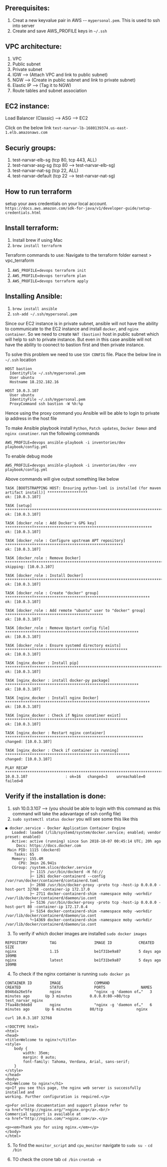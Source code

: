Prerequisites:
--------------
1. Creat a new keyvalue pair in AWS -- `mypersonal.pem`. This is used to ssh into server
2. Create and save AWS_PROFILE keys in `~/.ssh`

VPC architecture:
-----------------
1. VPC
2. Public subnet
3. Private subnet
4. IGW --> (Attach VPC and link to public subnet)
5. NGW --> (Create in public subnet and link to private subnet)
6. Elastic IP --> (Tag it to NGW)
7. Route tables and subnet association 

EC2 instance:
-------------
Load Balancer (Classic) --> ASG --> EC2 

Click on the below link
`test-narvar-lb-1680139374.us-east-1.elb.amazonaws.com`

Securiy groups:
---------------
1. test-narvar-elb-sg (tcp 80, tcp 443, ALL)
2. test-narvar-asg-sg (tcp 80 --> test-narvar-elb-sg)
3. test-narvar-nat-sg (tcp 22, ALL)
4. test-narvar-default (tcp 22 --> test-narvar-nat-sg)

How to run terraform
---------------------
setup your aws credentials on your local account. 
`https://docs.aws.amazon.com/sdk-for-java/v1/developer-guide/setup-credentials.html`

Install terraform:
------------------
1. Install brew if using Mac
2. `brew install terraform`

Terraform commands to use:
Navigate to the terraform folder earnest > vpc_terraform
1. `AWS_PROFILE=devops terraform init`
2. `AWS_PROFILE=devops terraform plan`
3. `AWS_PROFILE=devops terraform apply`

Installing Ansible:
-------------------
1. `brew install ansible`
2. `ssh-add ~/.ssh/mypersonal.pem`

Since our EC2 instance is in private subnet, ansible will not have the ability to communicate to the EC2 instance and install `docker`, and `nginx container`. So we need to create `NAT (bastion)` host in public subnet which will help to ssh to private instance. But even in this case ansible will not have the ability to coonect to bastion first and then private instance. 

To solve this problem we need to use `SSH CONFIG` file. Place the below line in `~/.ssh` location

```
HOST bastion
  IdentityFile ~/.ssh/mypersonal.pem
  User ubuntu
  Hostname 18.232.182.16

HOST 10.0.3.107
  User ubuntu
  IdentityFile ~/.ssh/mypersonal.pem
  ProxyCommand ssh bastion -W %h:%p
```
Hence using the proxy command you Ansible will be able to login to private ip address in the host file

To make Ansible playbook install `Python`, `Patch updates`, `Docker Demon` and `nginx conatiner`. run the following commands

`AWS_PROFILE=devops ansible-playbook -i inventories/dev playbook/config.yml`

To enable debug mode 

`AWS_PROFILE=devops ansible-playbook -i inventories/dev -vvv playbook/config.yml`

Above commands will give output something like below
```
TASK [BOOTSTRAPPING HOST: Ensuring python-lxml is installed (for maven artifact install)] ******************
ok: [10.0.3.107]

TASK [setup] ***********************************************************************************************
ok: [10.0.3.107]

TASK [docker_role : Add Docker's GPG key] ******************************************************************
ok: [10.0.3.107]

TASK [docker_role : Configure upstream APT repository] *****************************************************
ok: [10.0.3.107]

TASK [docker_role : Remove Docker] *************************************************************************
skipping: [10.0.3.107]

TASK [docker_role : Install Docker] ************************************************************************
ok: [10.0.3.107]

TASK [docker_role : Create "docker" group] *****************************************************************
ok: [10.0.3.107]

TASK [docker_role : Add remote "ubuntu" user to "docker" group] ********************************************
ok: [10.0.3.107]

TASK [docker_role : Remove Upstart config file] ************************************************************
ok: [10.0.3.107]

TASK [docker_role : Ensure systemd directory exists] *******************************************************
ok: [10.0.3.107]

TASK [nginx_docker : Install pip] **************************************************************************
ok: [10.0.3.107]

TASK [nginx_docker : install docker-py package] ************************************************************
ok: [10.0.3.107]

TASK [nginx_docker : Install nginx Docker] *****************************************************************
ok: [10.0.3.107]

TASK [nginx_docker : Check if Nginx conatiner exist] *******************************************************
ok: [10.0.3.107]

TASK [nginx_docker : Restart nginx container] **************************************************************
changed: [10.0.3.107]

TASK [nginx_docker : Check if container is running] ********************************************************
changed: [10.0.3.107]

PLAY RECAP *************************************************************************************************
10.0.3.107                 : ok=16   changed=3    unreachable=0    failed=0
```

Verify if the installation is done:
----------------------------------
1. ssh 10.0.3.107 --> (you should be able to login with this command as this command will take the adavantage of ssh config file)
2. `sudo systemctl status docker`
you will see some this like this 
```
● docker.service - Docker Application Container Engine
   Loaded: loaded (/lib/systemd/system/docker.service; enabled; vendor preset: enabled)
   Active: active (running) since Sun 2018-10-07 00:45:14 UTC; 20h ago
     Docs: https://docs.docker.com
 Main PID: 1115 (dockerd)
    Tasks: 65
   Memory: 155.4M
      CPU: 3min 26.941s
   CGroup: /system.slice/docker.service
           ├─ 1115 /usr/bin/dockerd -H fd://
           ├─ 1261 docker-containerd --config /var/run/docker/containerd/containerd.toml
           ├─ 2698 /usr/bin/docker-proxy -proto tcp -host-ip 0.0.0.0 -host-port 32768 -container-ip 172.17.0
           ├─ 2711 docker-containerd-shim -namespace moby -workdir /var/lib/docker/containerd/daemon/io.cont
           ├─ 5136 /usr/bin/docker-proxy -proto tcp -host-ip 0.0.0.0 -host-port 80 -container-ip 172.17.0.4
           ├─ 5154 docker-containerd-shim -namespace moby -workdir /var/lib/docker/containerd/daemon/io.cont
           └─14369 docker-containerd-shim -namespace moby -workdir /var/lib/docker/containerd/daemon/io.cont
```
3. To verify if which docker images are installed 
`sudo docker images`
```
REPOSITORY          TAG                 IMAGE ID            CREATED             SIZE
nginx               1.15                be1f31be9a87        5 days ago          109MB
nginx               latest              be1f31be9a87        5 days ago          109MB
```
4. To check if the nginx container is running 
`sudo docker ps`
```
CONTAINER ID        IMAGE               COMMAND                  CREATED             STATUS              PORTS                NAMES
8946da26e5fe        nginx               "nginx -g 'daemon of…"   3 minutes ago       Up 3 minutes        0.0.0.0:80->80/tcp   test_narvar_nginx
7faa48c9de8d        nginx               "nginx -g 'daemon of…"   6 minutes ago       Up 6 minutes        80/tcp               nginx
```
```
curl 10.0.3.107 32768

<!DOCTYPE html>
<html>
<head>
<title>Welcome to nginx!</title>
<style>
    body {
        width: 35em;
        margin: 0 auto;
        font-family: Tahoma, Verdana, Arial, sans-serif;
    }
</style>
</head>
<body>
<h1>Welcome to nginx!</h1>
<p>If you see this page, the nginx web server is successfully installed and
working. Further configuration is required.</p>

<p>For online documentation and support please refer to
<a href="http://nginx.org/">nginx.org</a>.<br/>
Commercial support is available at
<a href="http://nginx.com/">nginx.com</a>.</p>

<p><em>Thank you for using nginx.</em></p>
</body>
</html>
```
5. To find the `monitor_script` and `cpu_monitor`
navigate to 
`sudo su -`
`cd /bin`

6. TO check the crone tab 
`cd /bin`
`crontab -e`
